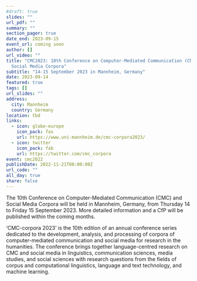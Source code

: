 ```yaml
---
#draft: true
slides: ""
url_pdf: ""
summary: ""
section_pager: true
date_end: 2023-09-15
event_url: coming soon
author: []
url_video: ""
title: "CMC2023: 10th Conference on Computer-Mediated Communication (CMC) and
  Social Media Corpora"
subtitle: "14-15 September 2023 in Mannheim, Germany"
date: 2023-09-14
featured: true
tags: []
url_slides: ""
address:
  city: Mannheim
  country: Germany
location: tbd
links:
  - icon: globe-europe
    icon_pack: fas
    url: https://www.uni-mannheim.de/cmc-corpora2023/
  - icon: twitter
    icon_pack: fab
    url: https://twitter.com/cmc_corpora
event: cmc2022
publishDate: 2022-11-21T00:00:00Z
url_code: ""
all_day: true
share: false
---
```


The 10th Conference on Computer-Mediated Communication (CMC) and Social Media Corpora will be held in Mannheim, Germany, from Thursday 14 to Friday 15 September 2023. More detailed information and a CfP will be published within the coming months.

‘CMC-corpora 2023’ is the 10th edition of an annual conference series dedicated to the development, analysis, and processing of corpora of computer-mediated communication and social media for research in the humanities. The conference brings together language-centred research on CMC and social media in linguistics, communication sciences, media studies, and social sciences with research questions from the fields of corpus and computational linguistics, language and text technology, and machine learning. 

